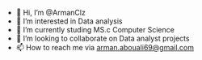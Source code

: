 - 👋 Hi, I’m @ArmanClz
- 👀 I’m interested in Data analysis
- 🌱 I’m currently studing MS.c Computer Science
- 💞️ I’m looking to collaborate on Data analyst projects
- 📫 How to reach me via arman.abouali69@gmail.com

<!---
ArmanClz/ArmanClz is a ✨ special ✨ repository because its `README.md` (this file) appears on your GitHub profile.
You can click the Preview link to take a look at your changes.
--->
